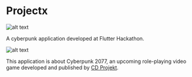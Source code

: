 # Projectx
![alt text](https://github.com/Flavius890/projectx/blob/master/assets/video/titleanimation.gif)



A cyberpunk application developed at Flutter Hackathon.



![alt text](https://github.com/Flavius890/projectx/blob/master/assets/video/infobutton.gif)

This application is about Cyberpunk 2077, an upcoming role-playing video game developed and published by [CD Projekt](https://en.cdprojektred.com/).

